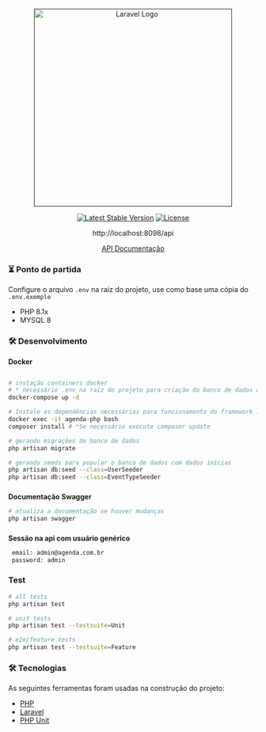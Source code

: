 <p align="center"><a href="" target="_blank"><img src="https://raw.githubusercontent.com/laravel/art/master/logo-lockup/5%20SVG/2%20CMYK/1%20Full%20Color/laravel-logolockup-cmyk-red.svg" width="400" alt="Laravel Logo"></a></p>

<p align="center">
<a href="https://packagist.org/packages/laravel/framework"><img src="https://img.shields.io/packagist/v/laravel/framework" alt="Latest Stable Version"></a>
<a href="https://packagist.org/packages/laravel/framework"><img src="https://img.shields.io/packagist/l/laravel/framework" alt="License"></a>
</p>
<p align="center">
http://localhost:8098/api
</p>
<p align="center">
<a href="http://localhost:8098/documentation">API Documentação</a>
</p>

### ⏳ Ponto de partida

Configure o arquivo `.env` na raiz do projeto, use como base uma cópia do `.env.exemple`

- PHP 8.1x
- MYSQL 8

### 🛠️ Desenvolvimento
**Docker**
```bash

# instação containers docker 
# * necessário .env na raiz do projeto para criação do banco de dados de forma automática
docker-compose up -d

# Instale as dependências necessárias para funcionamento do framework laravel
docker exec -it agenda-php bash
composer install # *Se necessário execute composer update

# gerando migrações do banco de dados
php artisan migrate

# gerando seeds para popular o banco de dados com dados inicias
php artisan db:seed --class=UserSeeder
php artisan db:seed --class=EventTypeSeeder
```



### 
**Documentação Swagger**
```bash
# atualiza a documentação se houver mudanças
php artisan swagger
```


### 
**Sessão na api com usuário genérico**
```bash
 email: admin@agenda.com.br
 password: admin
```

### Test

```bash
# all tests
php artisan test

# unit tests
php artisan test --testsuite=Unit

# e2e/feature tests
php artisan test --testsuite=Feature

```

### 🛠 Tecnologias
As seguintes ferramentas foram usadas na construção do projeto:

- [PHP](https://www.php.net/)
- [Laravel](https://laravel.com/)
- [PHP Unit](https://phpunit.de/)
